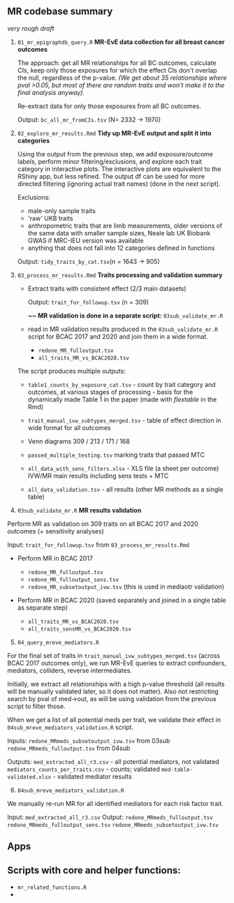 ## MR codebase summary

_very rough draft_

1. `01_mr_epigraphdb_query.R` **MR-EvE data collection for all breast cancer outcomes**

	The approach: get all MR relationships for all BC outcomes, calculate CIs, keep only those exposures for which the effect CIs don't overlap the null, regardless of the p-value. _(We get about 35 relationships where pval >0.05, but most of there are random traits and won't make it to the final analysis anyway)._
	
	Re-extract data for only those exposures from all BC outcomes.

	
	Output: `bc_all_mr_fromCIs.tsv` (N= 2332 -> 1970)
	

2. `02_explore_mr_results.Rmd` **Tidy up MR-EvE output and split it into categories**

	Using the output from the previous step, we add exposure/outcome labels, perform minor filtering/exclusions, and explore each trait category in interactive plots. The interactive plots are equivalent to the RShiny app, but less refined. The output df can be used for more directed filtering (ignoring actual trait names) (done in the next script).
	
	Exclusions:
	* male-only sample traits
	* 'raw' UKB traits
	* anthropometric traits that are limb measurements, older versions of the same data with smaller sample sizes, Neale lab UK Biobank GWAS if MRC-IEU version was available
	* anything that does not fall into 12 categories defined in functions
	
	Output: `tidy_traits_by_cat.tsv`(n = 1643 -> 905)
	

3. `03_process_mr_results.Rmd` **Traits processing and validation summary**

	* Extract traits with consistent effect (2/3 main datasets)
	
		Output: `trait_for_followup.tsv` (n = 309)
		
		**~~ MR validation is done in a separate script:** `03sub_validate_mr.R`
	
	* read in MR validation results produced in the `03sub_validate_mr.R` script for BCAC 2017 and 2020 and join them in a wide format.
		- `redone_MR_fulloutput.tsv` 
		- `all_traits_MR_vs_BCAC2020.tsv`
	
	The script produces multiple outputs:
	
	
	* `table1_counts_by_exposure_cat.tsv` - count by trait category and outcomes, at various stages of processing - basis for the dynamically made Table 1 in the paper (made with _flextable_ in the Rmd)
	
	* `trait_manual_ivw_subtypes_merged.tsv` - table of effect direction in wide format for all outcomes

	* Venn diagrams 309 / 213 / 171 / 168
	* `passed_multiple_testing.tsv` marking traits that passed MTC
	* `all_data_with_sens_filters.xlsx` - XLS file (a sheet per outcome) IVW/MR main results including sens tests + MTC
	* `all_data_validation.tsv` - all results (other MR methods as a single table)

	
	 
4. `03sub_validate_mr.R` **MR results validation**

Perform MR as validation on 309 traits on all BCAC 2017 and 2020 outcomes (+ sensitivity analyses)

Input: `trait_for_followup.tsv`  from `03_process_mr_results.Rmd` 

* Perform MR in BCAC 2017
		
	- `redone_MR_fulloutput.tsv` 
	- `redone_MR_fulloutput_sens.tsv`
	- `redone_MR_subsetoutput_ivw.tsv` (this is used in mediaotr validation)
 
* Perform MR in BCAC 2020 (saved separately and joined in a single table as separate step)
	
	- `all_traits_MR_vs_BCAC2020.tsv`	
	- `all_traits_sensMR_vs_BCAC2020.tsv`	

5. `04_query_mreve_mediators.R`

For the final set of traits in `trait_manual_ivw_subtypes_merged.tsv` (across BCAC 2017 outcomes only), we run MR-EvE queries to extract confounders, mediators, colliders, reverse intermediates. 

Initially, we extract all relationships with a high p-value threshold (all results will be manually validated later, so it does not matter). Also not restricting search by pval of med->out, as will be using validation from the previous script to filter those.

When we get a list of all potential meds per trait, we validate their effect in 
`04sub_mreve_mediators_validation.R` script. 

Inputs:
`redone_MRmeds_subsetoutput_ivw.tsv` from 03sub
`redone_MRmeds_fulloutput.tsv` from 04sub


Outputs:
`med_extracted_all_r3.csv` - all potential mediators, not validated
`mediators_counts_per_traits.csv` - counts; validated
`med-table-validated.xlsx` - validated mediator results 



6. `04sub_mreve_mediators_validation.R`

We manually re-run MR for all identified mediators for each risk factor trait.

Input: 
`med_extracted_all_r3.csv`
Output:
`redone_MRmeds_fulloutput.tsv`
`redone_MRmeds_fulloutput_sens.tsv`
`redone_MRmeds_subsetoutput_ivw.tsv`


## Apps


## Scripts with core and helper functions:

- `mr_related_functions.R`
- 





